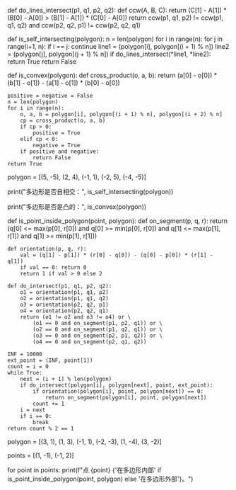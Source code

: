 def do_lines_intersect(p1, q1, p2, q2):
    def ccw(A, B, C):
        return (C[1] - A[1]) * (B[0] - A[0]) > (B[1] - A[1]) * (C[0] - A[0])
    return ccw(p1, q1, p2) != ccw(p1, q1, q2) and ccw(p2, q2, p1) != ccw(p2, q2, q1)


def is_self_intersecting(polygon):
    n = len(polygon)
    for i in range(n):
        for j in range(i+1, n):
            if i == j: continue
            line1 = (polygon[i], polygon[(i + 1) % n])
            line2 = (polygon[j], polygon[(j + 1) % n])
            if do_lines_intersect(*line1, *line2):
                return True
    return False


def is_convex(polygon):
    def cross_product(o, a, b):
        return (a[0] - o[0]) * (b[1] - o[1]) - (a[1] - o[1]) * (b[0] - o[0])
    
    positive = negative = False
    n = len(polygon)
    for i in range(n):
        o, a, b = polygon[i], polygon[(i + 1) % n], polygon[(i + 2) % n]
        cp = cross_product(o, a, b)
        if cp > 0:
            positive = True
        elif cp < 0:
            negative = True
        if positive and negative:
            return False  
    return True  


polygon = [(5, -5), (2, 4), (-1, 1), (-2, 5), (-4, -5)]


print("多边形是否自相交：", is_self_intersecting(polygon))


print("多边形是否是凸的：", is_convex(polygon))


def is_point_inside_polygon(point, polygon):
    def on_segment(p, q, r):
        return (q[0] <= max(p[0], r[0]) and q[0] >= min(p[0], r[0]) and
                q[1] <= max(p[1], r[1]) and q[1] >= min(p[1], r[1]))

    def orientation(p, q, r):
        val = (q[1] - p[1]) * (r[0] - q[0]) - (q[0] - p[0]) * (r[1] - q[1])
        if val == 0: return 0
        return 1 if val > 0 else 2

    def do_intersect(p1, q1, p2, q2):
        o1 = orientation(p1, q1, p2)
        o2 = orientation(p1, q1, q2)
        o3 = orientation(p2, q2, p1)
        o4 = orientation(p2, q2, q1)
        return (o1 != o2 and o3 != o4) or \
            (o1 == 0 and on_segment(p1, p2, q1)) or \
            (o2 == 0 and on_segment(p1, q2, q1)) or \
            (o3 == 0 and on_segment(p2, p1, q2)) or \
            (o4 == 0 and on_segment(p2, q1, q2))

    INF = 10000
    ext_point = (INF, point[1])
    count = i = 0
    while True:
        next = (i + 1) % len(polygon)
        if do_intersect(polygon[i], polygon[next], point, ext_point):
            if orientation(polygon[i], point, polygon[next]) == 0:
                return on_segment(polygon[i], point, polygon[next])
            count += 1
        i = next
        if i == 0:
            break
    return count % 2 == 1



polygon = [(3, 1), (1, 3), (-1, 1), (-2, -3), (1, -4), (3, -2)]


points = [(1, -1), (-1, 2)]


for point in points:
    print(f"点 {point} {'在多边形内部' if is_point_inside_polygon(point, polygon) else '在多边形外部'}。")
